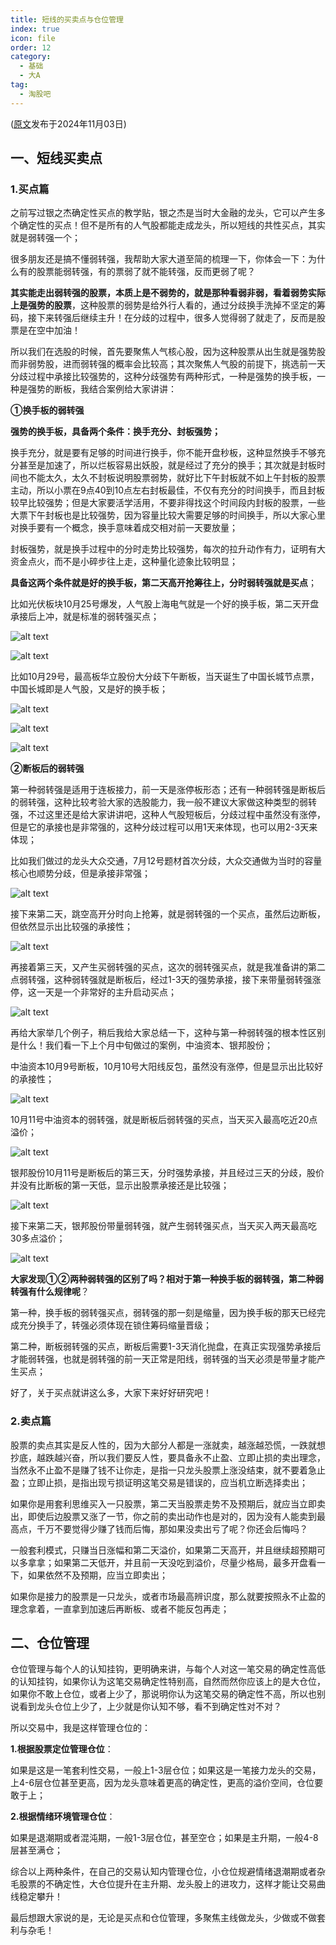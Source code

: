 ```yaml
---
title: 短线的买卖点与仓位管理
index: true
icon: file
order: 12
category:
  - 基础
  - 大A
tag:
  - 淘股吧
---
```


([原文](https://www.taoguba.com.cn/Article/6355506/1)发布于2024年11月03日)  

## 一、短线买卖点

### 1.买点篇  

之前写过银之杰确定性买点的教学贴，银之杰是当时大金融的龙头，它可以产生多个确定性的买点！但不是所有的人气股都能走成龙头，所以短线的共性买点，其实就是弱转强一个；  

很多朋友还是搞不懂弱转强，我帮助大家大道至简的梳理一下，你体会一下：为什么有的股票能弱转强，有的票弱了就不能转强，反而更弱了呢？  

**其实能走出弱转强的股票，本质上是不弱势的，就是那种看弱非弱，看着弱势实际上是强势的股票**，这种股票的弱势是给外行人看的，通过分歧换手洗掉不坚定的筹码，接下来转强后继续主升！在分歧的过程中，很多人觉得弱了就走了，反而是股票是在空中加油！  

所以我们在选股的时候，首先要聚焦人气核心股，因为这种股票从出生就是强势股而非弱势股，进而弱转强的概率会比较高；其次聚焦人气股的前提下，挑选前一天分歧过程中承接比较强势的，这种分歧强势有两种形式，一种是强势的换手板，一种是强势的断板，我结合案例给大家讲讲：  

**①换手板的弱转强**  

**强势的换手板，具备两个条件：换手充分、封板强势；**  

换手充分，就是要有足够的时间进行换手，你不能开盘秒板，这种显然换手不够充分甚至是加速了，所以烂板容易出妖股，就是经过了充分的换手；其次就是封板时间也不能太久，太久不封板说明股票弱势，就好比下午封板就不如上午封板的股票主动，所以小票在9点40到10点左右封板最佳，不仅有充分的时间换手，而且封板较早比较强势；但是大家要活学活用，不要非得找这个时间段内封板的股票，一些大票下午封板也是比较强势，因为容量比较大需要足够的时间换手，所以大家心里对换手要有一个概念，换手意味着成交相对前一天要放量；  

封板强势，就是换手过程中的分时走势比较强势，每次的拉升动作有力，证明有大资金点火，而不是小碎步往上走，这种量化迹象比较明显；  

**具备这两个条件就是好的换手板，第二天高开抢筹往上，分时弱转强就是买点**；  

比如光伏板块10月25号爆发，人气股上海电气就是一个好的换手板，第二天开盘承接后上冲，就是标准的弱转强买点；  

![alt text](9q3tx3vekt28.png_760w.jpg)  

![alt text](p7th9cnl1b0t.png_760w.jpg)  

比如10月29号，最高板华立股份大分歧下午断板，当天诞生了中国长城节点票，中国长城即是人气股，又是好的换手板；  

![alt text](sbbdjqzw5s6t.png_760w.jpg)  

![alt text](rcogdytbxpt2.png_760w.jpg)  

![alt text](seodwpfh2mvt.png_760w.jpg)  

**②断板后的弱转强**  

第一种弱转强是适用于连板接力，前一天是涨停板形态；还有一种弱转强是断板后的弱转强，这种比较考验大家的选股能力，我一般不建议大家做这种类型的弱转强，不过这里还是给大家讲讲吧，这种人气股短板后，分歧过程中虽然没有涨停，但是它的承接也是非常强的，这种分歧过程可以用1天来体现，也可以用2-3天来体现；  

比如我们做过的龙头大众交通，7月12号题材首次分歧，大众交通做为当时的容量核心也顺势分歧，但是承接非常强；  

![alt text](rimb8bjlwt28.png_760w.jpg)  

接下来第二天，跳空高开分时向上抢筹，就是弱转强的一个买点，虽然后边断板，但依然显示出比较强的承接性；  

![alt text](5xu0p1ok1t28.png_760w.jpg)  

再接着第三天，又产生买弱转强的买点，这次的弱转强买点，就是我准备讲的第二点弱转强，这种弱转强就是断板后，经过1-3天的强势承接，接下来带量弱转强涨停，这一天是一个非常好的主升启动买点；  

![alt text](5qvsn3fwyt28.png_760w.jpg)  

再给大家举几个例子，稍后我给大家总结一下，这种与第一种弱转强的根本性区别是什么！我们看一下上个月中旬做过的案例，中油资本、银邦股份；  

中油资本10月9号断板，10月10号大阳线反包，虽然没有涨停，但是显示出比较好的承接性；  

![alt text](wp436x2jgmgt.png_760w.jpg)  

10月11号中油资本的弱转强，就是断板后弱转强的买点，当天买入最高吃近20点溢价；  

![alt text](luzxduqtt284.png_760w.jpg)  

银邦股份10月11号是断板后的第三天，分时强势承接，并且经过三天的分歧，股价并没有比断板的第一天低，显示出股票承接还是比较强；  

![alt text](rcu7p1vumllt.png_760w.jpg)  

接下来第二天，银邦股份带量弱转强，就产生弱转强买点，当天买入两天最高吃30多点溢价；  

![alt text](n9qzzni7ut28.png_760w.jpg)  

**大家发现①②两种弱转强的区别了吗？相对于第一种换手板的弱转强，第二种弱转强有什么规律呢**？  

第一种，换手板的弱转强买点，弱转强的那一刻是缩量，因为换手板的那天已经完成充分换手了，转强必须体现在锁住筹码缩量晋级；  

第二种，断板弱转强的买点，断板后需要1-3天消化抛盘，在真正实现强势承接后才能弱转强，也就是弱转强的前一天正常是阳线，弱转强的当天必须是带量才能产生买点；  

好了，关于买点就讲这么多，大家下来好好研究吧！  

### 2.卖点篇  

股票的卖点其实是反人性的，因为大部分人都是一涨就卖，越涨越恐慌，一跌就想抄底，越跌越兴奋，所以我们要反人性，要具备永不止盈、立即止损的卖出理念，当然永不止盈不是赚了钱不让你走，是指一只龙头股票上涨没结束，就不要着急止盈；立即止损，是指出现亏损证明这笔交易是错误的，应当机立断选择卖出；  

如果你是用套利思维买入一只股票，第二天当股票走势不及预期后，就应当立即卖出，即使后边股票又涨了一节，你之前的卖出动作也是对的，因为没有人能卖到最高点，千万不要觉得少赚了钱而后悔，那如果没卖出亏了呢？你还会后悔吗？  

一般套利模式，只赚当日涨幅和第二天溢价，如果第二天高开，并且继续超预期可以多拿拿；如果第二天低开，并且前一天没吃到溢价，尽量少格局，最多开盘看一下，如果依然不及预期，应当立即卖出；  

如果你是接力的股票是一只龙头，或者市场最高辨识度，那么就要按照永不止盈的理念拿着，一直拿到加速后再断板、或者不能反包再走；  

## 二、仓位管理  

仓位管理与每个人的认知挂钩，更明确来讲，与每个人对这一笔交易的确定性高低的认知挂钩，如果你认为这笔交易确定性特别高，自然而然你应该上的是大仓位，如果你不敢上仓位，或者上少了，那说明你认为这笔交易的确定性不高，所以也别说看到龙头仓位上少了，上少就是你认知不够，看不到确定性对不对？  

所以交易中，我是这样管理仓位的：  

**1.根据股票定位管理仓位**：  

如果是这是一笔套利性交易，一般上1-3层仓位；如果这是一笔接力龙头的交易，上4-6层仓位甚至更高，因为龙头意味着更高的确定性，更高的溢价空间，仓位要敢于上；  

**2.根据情绪环境管理仓位**：  

如果是退潮期或者混沌期，一般1-3层仓位，甚至空仓；如果是主升期，一般4-8层甚至满仓；  

综合以上两种条件，在自己的交易认知内管理仓位，小仓位规避情绪退潮期或者杂毛股票的不确定性，大仓位提升在主升期、龙头股上的进攻力，这样才能让交易曲线稳定攀升！  

最后想跟大家说的是，无论是买点和仓位管理，多聚焦主线做龙头，少做或不做套利与杂毛！  
